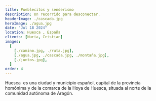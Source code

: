 ```yaml
---
title: Pueblecitos y senderismo
description: Un recorrido para desconectar.
headerImage: ./cascada.jpg
heroImage: ./agua.jpg
date: "Jul 18 2024"
location: Huesca , España
clients: [Nuria, Cristian]
images:
  [
    [./camino.jpg, ./ruta.jpg],
    [./agua.jpg, ./cascada.jpg, ./montaña.jpg],
    [./juntos.jpg],
  ]
order: 4
---
```


Huesca ​​​ es una ciudad y municipio español, capital de la provincia homónima y de la comarca de la Hoya de Huesca, situada al norte de la comunidad autónoma de Aragón.
